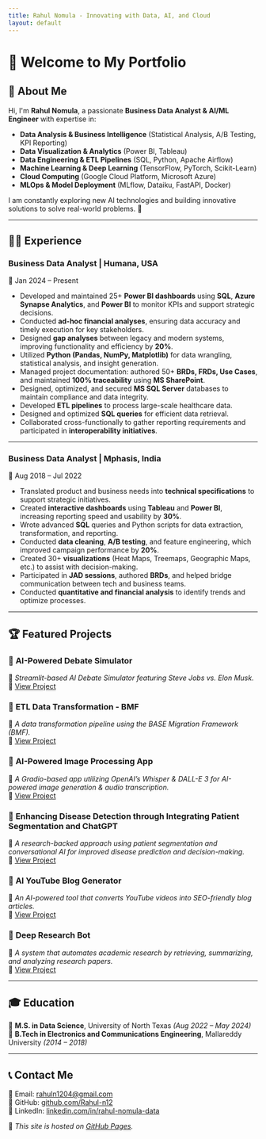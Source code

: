 ```yaml
---
title: Rahul Nomula - Innovating with Data, AI, and Cloud
layout: default
---
```


# 👋 Welcome to My Portfolio

## 🚀 About Me
Hi, I'm **Rahul Nomula**, a passionate **Business Data Analyst & AI/ML Engineer** with expertise in:
- **Data Analysis & Business Intelligence** (Statistical Analysis, A/B Testing, KPI Reporting)
- **Data Visualization & Analytics** (Power BI, Tableau)
- **Data Engineering & ETL Pipelines** (SQL, Python, Apache Airflow)
- **Machine Learning & Deep Learning** (TensorFlow, PyTorch, Scikit-Learn)
- **Cloud Computing** (Google Cloud Platform, Microsoft Azure)
- **MLOps & Model Deployment** (MLflow, Dataiku, FastAPI, Docker)

I am constantly exploring new AI technologies and building innovative solutions to solve real-world problems. 🚀

---

## 👨‍💻 Experience

### **Business Data Analyst | Humana, USA**
📍 Jan 2024 – Present  
- Developed and maintained 25+ **Power BI dashboards** using **SQL**, **Azure Synapse Analytics**, and **Power BI** to monitor KPIs and support strategic decisions.
- Conducted **ad-hoc financial analyses**, ensuring data accuracy and timely execution for key stakeholders.
- Designed **gap analyses** between legacy and modern systems, improving functionality and efficiency by **20%**.
- Utilized **Python (Pandas, NumPy, Matplotlib)** for data wrangling, statistical analysis, and insight generation.
- Managed project documentation: authored 50+ **BRDs, FRDs, Use Cases**, and maintained **100% traceability** using **MS SharePoint**.
- Designed, optimized, and secured **MS SQL Server** databases to maintain compliance and data integrity.
- Developed **ETL pipelines** to process large-scale healthcare data.
- Designed and optimized **SQL queries** for efficient data retrieval.
- Collaborated cross-functionally to gather reporting requirements and participated in **interoperability initiatives**.

---

### **Business Data Analyst | Mphasis, India**
📍 Aug 2018 – Jul 2022  
- Translated product and business needs into **technical specifications** to support strategic initiatives.
- Created **interactive dashboards** using **Tableau** and **Power BI**, increasing reporting speed and usability by **30%**.
- Wrote advanced **SQL** queries and Python scripts for data extraction, transformation, and reporting.
- Conducted **data cleaning**, **A/B testing**, and feature engineering, which improved campaign performance by **20%**.
- Created 30+ **visualizations** (Heat Maps, Treemaps, Geographic Maps, etc.) to assist with decision-making.
- Participated in **JAD sessions**, authored **BRDs**, and helped bridge communication between tech and business teams.
- Conducted **quantitative and financial analysis** to identify trends and optimize processes.

---

## 🏆 Featured Projects
### 🔹 **AI-Powered Debate Simulator**
📌 *Streamlit-based AI Debate Simulator featuring Steve Jobs vs. Elon Musk.*  
🔗 [View Project](https://github.com/Rahul-n12/ai-powered-debate-simulator)  

### 🔹 **ETL Data Transformation - BMF**
📌 *A data transformation pipeline using the BASE Migration Framework (BMF).*  
🔗 [View Project](https://github.com/Rahul-n12/ETL-Data-Transformation-BMF)  

### 🔹 **AI-Powered Image Processing App**
📌 *A Gradio-based app utilizing OpenAI’s Whisper & DALL-E 3 for AI-powered image generation & audio transcription.*  
🔗 [View Project](https://github.com/Rahul-n12/ai-powered-image-processing-app)  

### 🔹 **Enhancing Disease Detection through Integrating Patient Segmentation and ChatGPT**
📌 *A research-backed approach using patient segmentation and conversational AI for improved disease prediction and decision-making.*  
🔗 [View Project](https://github.com/Rahul-n12/Enhancing-Disease-Detection-through-Integrating-Patient-Segmentation-and-ChatGPT)

### 🔹 **AI YouTube Blog Generator**
📌 *An AI-powered tool that converts YouTube videos into SEO-friendly blog articles.*  
🔗 [View Project](https://github.com/Rahul-n12/ai-youtube-blog-generator)  

### 🔹 **Deep Research Bot**
📌 *A system that automates academic research by retrieving, summarizing, and analyzing research papers.*  
🔗 [View Project](https://github.com/Rahul-n12/deep-research-bot)  

---

## 🎓 Education
📍 **M.S. in Data Science**, University of North Texas *(Aug 2022 – May 2024)*  
📍 **B.Tech in Electronics and Communications Engineering**, Mallareddy University *(2014 – 2018)*  

---

## 📞 Contact Me
📧 Email: [rahuln1204@gmail.com](mailto:rahuln1204@gmail.com)  
🔗 GitHub: [github.com/Rahul-n12](https://github.com/Rahul-n12)  
🔗 LinkedIn: [linkedin.com/in/rahul-nomula-data](https://www.linkedin.com/in/rahul-nomula-data)  

📌 _This site is hosted on [GitHub Pages](https://pages.github.com/)._  
